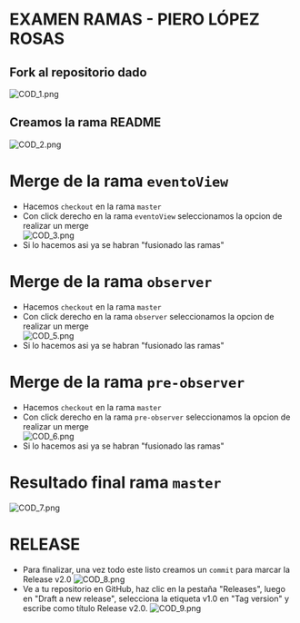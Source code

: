 # EXAMEN RAMAS - PIERO LÓPEZ ROSAS

## Fork al repositorio dado
![COD_1.png](../img/COD_1.png)

## Creamos la rama README
![COD_2.png](../img/COD_2.png)


# Merge de la rama `eventoView`
* Hacemos `checkout` en la rama `master`
* Con click derecho en la rama `eventoView` seleccionamos la opcion de realizar un merge   
  ![COD_3.png](../img/COD_3.png)
* Si lo hacemos asi ya se habran "fusionado las ramas"


# Merge de la rama `observer`
* Hacemos `checkout` en la rama `master`
* Con click derecho en la rama `observer` seleccionamos la opcion de realizar un merge   
  ![COD_5.png](../img/COD_5.png)
* Si lo hacemos asi ya se habran "fusionado las ramas"

# Merge de la rama `pre-observer`
* Hacemos `checkout` en la rama `master`
* Con click derecho en la rama `pre-observer` seleccionamos la opcion de realizar un merge   
  ![COD_6.png](../img/COD_6.png)
* Si lo hacemos asi ya se habran "fusionado las ramas"

# Resultado final rama `master`
![COD_7.png](../img/COD_7.png)


# RELEASE

* Para finalizar, una vez todo este listo creamos un `commit` para marcar la Release v2.0
  ![COD_8.png](../img/COD_8.png)
* Ve a tu repositorio en GitHub, haz clic en la pestaña "Releases", luego en "Draft a new release", selecciona la etiqueta v1.0 en "Tag version" y escribe como título Release v2.0.
  ![COD_9.png](../img/COD_9.png)